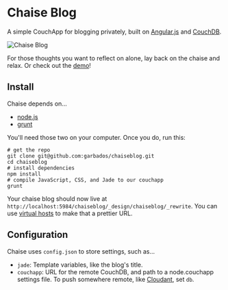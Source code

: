 # Chaise Blog

A simple CouchApp for blogging privately, built on [Angular.js](http://angularjs.org/) and [CouchDB](http://couchdb.apache.org/).

![Chaise Blog](http://eggchair.maxthayer.org/img/1373405131_couch-therapy.jpg)

For those thoughts you want to reflect on alone, lay back on the chaise and relax. Or check out the [demo](http://chaisedemo.maxthayer.org/)!

## Install

Chaise depends on...

* [node.js][nodejs]
* [grunt][grunt]

You'll need those two on your computer. Once you do, run this:
	
	# get the repo
	git clone git@github.com:garbados/chaiseblog.git
	cd chaiseblog
	# install dependencies
	npm install
	# compile JavaScript, CSS, and Jade to our couchapp
	grunt

Your chaise blog should now live at `http://localhost:5984/chaiseblog/_design/chaiseblog/_rewrite`. You can use [virtual hosts](http://couchdb.readthedocs.org/en/latest/configuring.html?highlight=virtual#virtual-hosts) to make that a prettier URL.

## Configuration

Chaise uses `config.json` to store settings, such as...

* `jade`: Template variables, like the blog's title.
* `couchapp`: URL for the remote CouchDB, and path to a node.couchapp settings file. To push somewhere remote, like [Cloudant][cloudant], set `db`.

[nodejs]: http://nodejs.org/
[grunt]: http://gruntjs.com/
[cloudant]: https://cloudant.com/